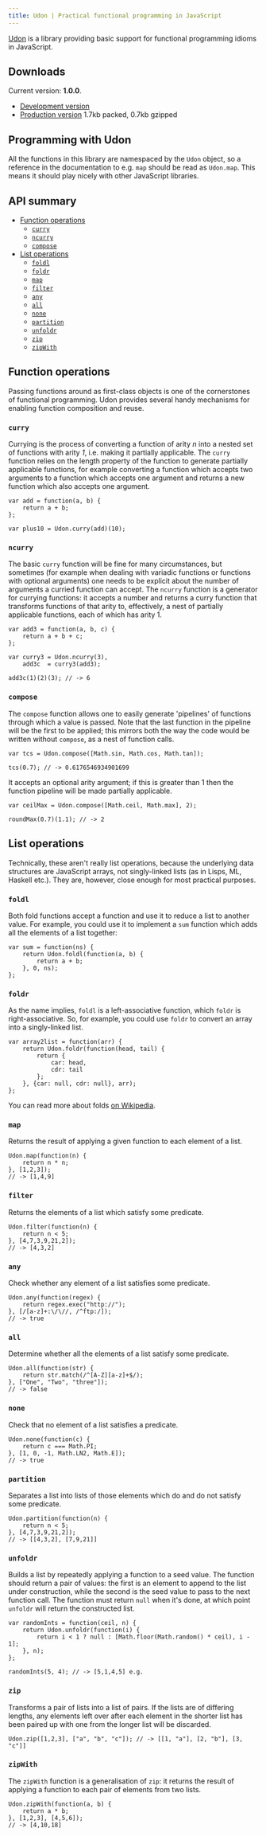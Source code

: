 ```yaml
---
title: Udon | Practical functional programming in JavaScript
---
```


[Udon][udon] is a library providing basic support for functional programming
idioms in JavaScript.


Downloads
---------

Current version: **1.0.0**.

* [Development version](./downloads/udon-1.0.0.js)
* [Production version](./downloads/udon-1.0.0-min.js) 1.7kb packed, 0.7kb
  gzipped


Programming with Udon
---------------------

All the functions in this library are namespaced by the `Udon` object, so a
reference in the documentation to e.g. `map` should be read as `Udon.map`. This
means it should play nicely with other JavaScript libraries.


API summary
-----------

* [Function operations](#api-function-operations)
    - [`curry`](#api-curry)
    - [`ncurry`](#api-ncurry)
    - [`compose`](#api-compose)
* [List operations](#api-list-operations)
    - [`foldl`](#api-foldl)
    - [`foldr`](#api-foldr)
    - [`map`](#api-map)
    - [`filter`](#api-filter)
    - [`any`](#api-any)
    - [`all`](#api-all)
    - [`none`](#api-none)
    - [`partition`](#api-partition)
    - [`unfoldr`](#api-unfoldr)
    - [`zip`](#api-zip)
    - [`zipWith`](#api-zipwith)


<h2 id="api-function-operations">Function operations</h2>

Passing functions around as first-class objects is one of the cornerstones of
functional programming. Udon provides several handy mechanisms for enabling
function composition and reuse.

<h3 id="api-curry"><code>curry</code></h3>

Currying is the process of converting a function of arity _n_ into a nested set
of functions with arity _1_, i.e. making it partially applicable. The `curry`
function relies on the length property of the function to generate partially
applicable functions, for example converting a function which accepts two
arguments to a function which accepts one argument and returns a new function
which also accepts one argument.

~~~{.JavaScript}
var add = function(a, b) {
    return a + b;
};

var plus10 = Udon.curry(add)(10);
~~~

<h3 id="api-ncurry"><code>ncurry</code></h3>

The basic `curry` function will be fine for many circumstances, but sometimes
(for example when dealing with variadic functions or functions with optional
arguments) one needs to be explicit about the number of arguments a curried
function can accept. The `ncurry` function is a generator for currying
functions: it accepts a number and returns a curry function that transforms
functions of that arity to, effectively, a nest of partially applicable
functions, each of which has arity 1.

~~~{.JavaScript}
var add3 = function(a, b, c) {
    return a + b + c;
};

var curry3 = Udon.ncurry(3),
    add3c  = curry3(add3);

add3c(1)(2)(3); // -> 6
~~~

<h3 id="api-compose"><code>compose</code></h3>

The `compose` function allows one to easily generate 'pipelines' of functions
through which a value is passed. Note that the last function in the pipeline
will be the first to be applied; this mirrors both the way the code would be
written without `compose`, as a nest of function calls.

~~~{.JavaScript}
var tcs = Udon.compose([Math.sin, Math.cos, Math.tan]);

tcs(0.7); // -> 0.6176546934901699
~~~

It accepts an optional arity argument; if this is greater than 1 then the
function pipeline will be made partially applicable.
    
~~~{.JavaScript}
var ceilMax = Udon.compose([Math.ceil, Math.max], 2);

roundMax(0.7)(1.1); // -> 2
~~~


<h2 id="api-list-operations">List operations</h2>

Technically, these aren't really list operations, because the underlying data
structures are JavaScript arrays, not singly-linked lists (as in Lisps, ML,
Haskell etc.). They are, however, close enough for most practical purposes.

<h3 id="api-foldl"><code>foldl</code></h3>

Both fold functions accept a function and use it to reduce a list to another
value. For example, you could use it to implement a `sum` function which adds
all the elements of a list together:

~~~{.JavaScript}
var sum = function(ns) {
    return Udon.foldl(function(a, b) {
        return a + b;
    }, 0, ns);
};
~~~

<h3 id="api-foldr"><code>foldr</code></h3>

As the name implies, `foldl` is a left-associative function, which `foldr` is
right-associative. So, for example, you could use `foldr` to convert an array
into a singly-linked list.

~~~{.JavaScript}
var array2list = function(arr) {
    return Udon.foldr(function(head, tail) {
        return {
            car: head,
            cdr: tail
        };
    }, {car: null, cdr: null}, arr);
};
~~~

You can read more about folds [on Wikipedia][fold].

<h3 id="api-map"><code>map</code></h3>

Returns the result of applying a given function to each element of a list.

~~~{.JavaScript}
Udon.map(function(n) {
    return n * n;
}, [1,2,3]);
// -> [1,4,9]
~~~

<h3 id="api-filter"><code>filter</code></h3>

Returns the elements of a list which satisfy some predicate.

~~~{.JavaScript}
Udon.filter(function(n) {
    return n < 5;
}, [4,7,3,9,21,2]);
// -> [4,3,2]
~~~

<h3 id="api-any"><code>any</code></h3>

Check whether any element of a list satisfies some predicate.

~~~{.JavaScript}
Udon.any(function(regex) {
    return regex.exec("http://");
}, [/[a-z]+:\/\//, /^ftp:/]);
// -> true
~~~

<h3 id="api-all"><code>all</code></h3>

Determine whether all the elements of a list satisfy some predicate.

~~~{.JavaScript}
Udon.all(function(str) {
    return str.match(/^[A-Z][a-z]+$/);
}, ["One", "Two", "three"]);
// -> false
~~~

<h3 id="api-none"><code>none</code></h3>

Check that no element of a list satisfies a predicate.

~~~{.JavaScript}
Udon.none(function(c) {
    return c === Math.PI;
}, [1, 0, -1, Math.LN2, Math.E]);
// -> true
~~~

<h3 id="api-partition"><code>partition</code></h3>

Separates a list into lists of those elements which do and do not satisfy some
predicate.

~~~{.JavaScript}
Udon.partition(function(n) {
    return n < 5;
}, [4,7,3,9,21,2]);
// -> [[4,3,2], [7,9,21]]
~~~

<h3 id="api-unfoldr"><code>unfoldr</code></h3>

Builds a list by repeatedly applying a function to a seed value. The function
should return a pair of values: the first is an element to append to the list
under construction, while the second is the seed value to pass to the next
function call. The function must return `null` when it's done, at which point
`unfoldr` will return the constructed list.

~~~{.JavaScript}
var randomInts = function(ceil, n) {
    return Udon.unfoldr(function(i) {
        return i < 1 ? null : [Math.floor(Math.random() * ceil), i - 1];
    }, n);
};

randomInts(5, 4); // -> [5,1,4,5] e.g.
~~~

<h3 id="api-zip"><code>zip</code></h3>

Transforms a pair of lists into a list of pairs. If the lists are of differing
lengths, any elements left over after each element in the shorter list has been
paired up with one from the longer list will be discarded.

~~~{.JavaScript}
Udon.zip([1,2,3], ["a", "b", "c"]); // -> [[1, "a"], [2, "b"], [3, "c"]]
~~~

<h3 id="api-zipwith"><code>zipWith</code></h3>

The `zipWith` function is a generalisation of `zip`: it returns the result of
applying a function to each pair of elements from two lists.

~~~{.JavaScript}
Udon.zipWith(function(a, b) {
    return a * b;
}, [1,2,3], [4,5,6]);
// -> [4,10,18]
~~~

[udon]:         https://github.com/beastaugh/udon
[fold]:         http://en.wikipedia.org/wiki/Fold_(higher-order_function)
